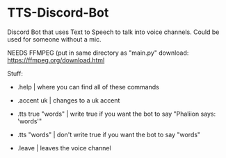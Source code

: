 # TTS-Discord-Bot
Discord Bot that uses Text to Speech to talk into voice channels. Could be used for someone without a mic.

NEEDS FFMPEG
(put in same directory as "main.py"
download: https://ffmpeg.org/download.html

Stuff:

 - .help | where you can find all of these commands

 - .accent uk | changes to a uk accent
 - .tts true "words" | write true if you want the bot to say "Phaliion says: 'words'"
 - .tts "words" | don't write true if you want the bot to say "words"
 - .leave | leaves the voice channel
